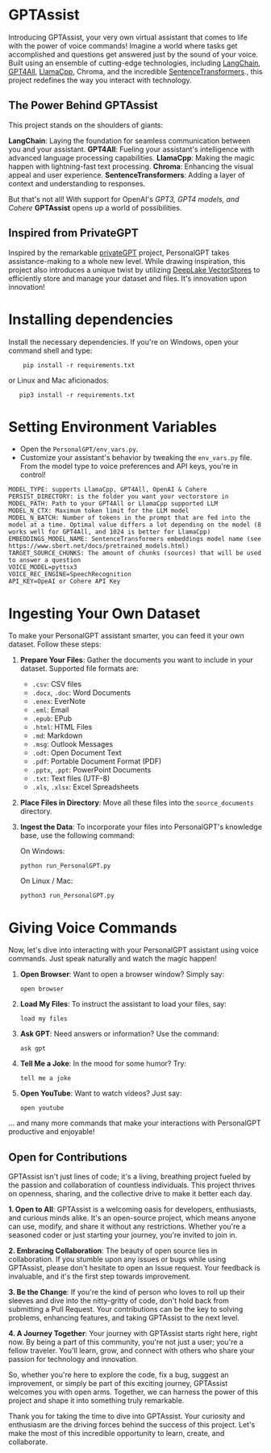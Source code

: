 # GPTAssist


Introducing GPTAssist, your very own virtual assistant that comes to life with the power of voice commands! Imagine a world where tasks get accomplished and questions get answered just by the sound of your voice. Built using an ensemble of cutting-edge technologies, including [LangChain](https://github.com/hwchase17/langchain), [GPT4All](https://github.com/nomic-ai/gpt4all), [LlamaCpp](https://github.com/ggerganov/llama.cpp), Chroma, and the incredible [SentenceTransformers](https://www.sbert.net/)., this project redefines the way you interact with technology.

## The Power Behind GPTAssist

This project stands on the shoulders of giants:

**LangChain**: Laying the foundation for seamless communication between you and your assistant.
**GPT4All**: Fueling your assistant's intelligence with advanced language processing capabilities.
**LlamaCpp**: Making the magic happen with lightning-fast text processing.
**Chroma**: Enhancing the visual appeal and user experience.
**SentenceTransformers**: Adding a layer of context and understanding to responses.

But that's not all! With support for OpenAI's *GPT3, GPT4 models, and Cohere* **GPTAssist** opens up a world of possibilities.

## Inspired from PrivateGPT

Inspired by the remarkable [privateGPT](https://github.com/imartinez/privateGPT) project, PersonalGPT takes assistance-making to a whole new level. While drawing inspiration, this project also introduces a unique twist by utilizing [DeepLake VectorStores](https://github.com/activeloopai/deeplake) to efficiently store and manage your dataset and files. It's innovation upon innovation!

# Installing dependencies

Install the necessary dependencies. If you're on Windows, open your command shell and type:
```shell
    pip install -r requirements.txt
```
or Linux and Mac aficionados:
```
   pip3 install -r requirements.txt
```
# Setting Environment Variables

- Open the `PersonalGPT/env_vars.py`. 
- Customize your assistant's behavior by tweaking the `env_vars.py` file. From the model type to voice preferences and API keys, you're in control!



```
MODEL_TYPE: supports LlamaCpp, GPT4All, OpenAI & Cohere
PERSIST_DIRECTORY: is the folder you want your vectorstore in
MODEL_PATH: Path to your GPT4All or LlamaCpp supported LLM
MODEL_N_CTX: Maximum token limit for the LLM model
MODEL_N_BATCH: Number of tokens in the prompt that are fed into the model at a time. Optimal value differs a lot depending on the model (8 works well for GPT4All, and 1024 is better for LlamaCpp)
EMBEDDINGS_MODEL_NAME: SentenceTransformers embeddings model name (see https://www.sbert.net/docs/pretrained_models.html)
TARGET_SOURCE_CHUNKS: The amount of chunks (sources) that will be used to answer a question
VOICE_MODEL=pyttsx3
VOICE_REC_ENGINE=SpeechRecognition
API_KEY=OpeAI or Cohere API Key
```

# Ingesting Your Own Dataset

To make your PersonalGPT assistant smarter, you can feed it your own dataset. Follow these steps:

1. **Prepare Your Files**: Gather the documents you want to include in your dataset. Supported file formats are:

    - `.csv`: CSV files
    - `.docx`, `.doc`: Word Documents
    - `.enex`: EverNote
    - `.eml`: Email
    - `.epub`: EPub
    - `.html`: HTML Files
    - `.md`: Markdown
    - `.msg`: Outlook Messages
    - `.odt`: Open Document Text
    - `.pdf`: Portable Document Format (PDF)
    - `.pptx`, `.ppt`: PowerPoint Documents
    - `.txt`: Text files (UTF-8)
    - `.xls`, `.xlsx`: Excel Spreadsheets

2. **Place Files in Directory**: Move all these files into the `source_documents` directory.

3. **Ingest the Data**: To incorporate your files into PersonalGPT's knowledge base, use the following command:

    On Windows:
    ```shell
    python run_PersonalGPT.py
    ```

    On Linux / Mac:
    ```shell
    python3 run_PersonalGPT.py
    ```

# Giving Voice Commands

Now, let's dive into interacting with your PersonalGPT assistant using voice commands. Just speak naturally and watch the magic happen!

1. **Open Browser**: Want to open a browser window? Simply say:
    ```
    open browser
    ```

2. **Load My Files**: To instruct the assistant to load your files, say:
    ```
    load my files
    ```

3. **Ask GPT**: Need answers or information? Use the command:
    ```
    ask gpt
    ```

4. **Tell Me a Joke**: In the mood for some humor? Try:
    ```
    tell me a joke
    ```

5. **Open YouTube**: Want to watch videos? Just say:
    ```
    open youtube
    ```

... and many more commands that make your interactions with PersonalGPT productive and enjoyable!

## Open for Contributions

GPTAssist isn't just lines of code; it's a living, breathing project fueled by the passion and collaboration of countless individuals. This project thrives on openness, sharing, and the collective drive to make it better each day.

**1. Open to All**: GPTAssist is a welcoming oasis for developers, enthusiasts, and curious minds alike. It's an open-source project, which means anyone can use, modify, and share it without any restrictions. Whether you're a seasoned coder or just starting your journey, you're invited to join in.

**2. Embracing Collaboration**: The beauty of open source lies in collaboration. If you stumble upon any issues or bugs while using GPTAssist, please don't hesitate to open an Issue request. Your feedback is invaluable, and it's the first step towards improvement.

**3. Be the Change**: If you're the kind of person who loves to roll up their sleeves and dive into the nitty-gritty of code, don't hold back from submitting a Pull Request. Your contributions can be the key to solving problems, enhancing features, and taking GPTAssist to the next level.

**4. A Journey Together**: Your journey with GPTAssist starts right here, right now. By being a part of this community, you're not just a user; you're a fellow traveler. You'll learn, grow, and connect with others who share your passion for technology and innovation.

So, whether you're here to explore the code, fix a bug, suggest an improvement, or simply be part of this exciting journey, GPTAssist welcomes you with open arms. Together, we can harness the power of this project and shape it into something truly remarkable.

Thank you for taking the time to dive into GPTAssist. Your curiosity and enthusiasm are the driving forces behind the success of this project. Let's make the most of this incredible opportunity to learn, create, and collaborate.
